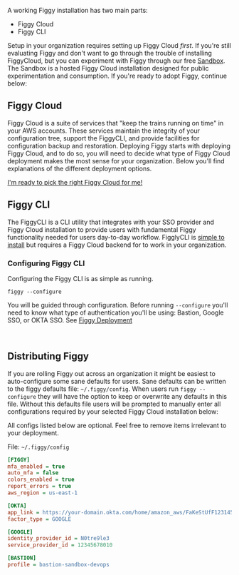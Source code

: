 A working Figgy installation has two main parts:

- Figgy Cloud
- Figgy CLI
    
Setup in your organization requires setting up Figgy Cloud *first*. If you're still evaluating Figgy and don't want to
go through the trouble of installing FiggyCloud, but you can experiment with Figgy through our
free [Sandbox](/docs/getting-started/sandbox). The Sandbox is a hosted Figgy Cloud installation designed for public
experimentation and consumption. If you're ready to adopt Figgy, continue below:
    
    
## Figgy Cloud

Figgy Cloud is a suite of services that "keep the trains running on time" in your AWS accounts. These services 
maintain the integrity of your configuration tree, support the FiggyCLI, and provide facilities for
configuration backup and restoration. Deploying Figgy starts with deploying Figgy Cloud, and to do so, you will need to
decide what type of Figgy Cloud deployment makes the most sense for your organization. Below you'll find explanations of 
the different deployment options. 

[I'm ready to pick the right Figgy Cloud for me!](/docs/manual/figgy-cloud/index.md)

    
## Figgy CLI

The FiggyCLI is a CLI utility that integrates with your SSO provider and Figgy Cloud installation to provide users
with fundamental Figgy functionality needed for users day-to-day workflow. FigglyCLI is 
[simple to install](/docs/getting-started/install.md) but requires a Figgy Cloud backend for to work
in your organization. 


### Configuring Figgy CLI
Configuring the Figgy CLI is as simple as running.

    figgy --configure
    
    
You will be guided through configuration. Before running `--configure` you'll need to know what type of authentication 
you'll be using: Bastion, Google SSO, or OKTA SSO. See [Figgy Deployment](/docs/manual/figgy-cloud/index/)

<br/>

## Distributing Figgy

If you are rolling Figgy out across an organization it might be easiest to auto-configure some sane defaults for users.
Sane defaults can be written to the figgy defaults file: `~/.figgy/config`. When users run `figgy --configure` they will
have the option to keep or overwrite any defaults in this file. Without this defaults file users will be prompted to
manually enter all configurations required by your selected Figgy Cloud installation below:

All configs listed below are optional. Feel free to remove items irrelevant to your deployment.

File: `~/.figgy/config` 
```ini
[FIGGY]
mfa_enabled = true
auto_mfa = false
colors_enabled = true
report_errors = true
aws_region = us-east-1

[OKTA]
app_link = https://your-domain.okta.com/home/amazon_aws/FaKeStUfF123145faf11zf/123
factor_type = GOOGLE

[GOOGLE]
identity_provider_id = N0tre9le3
service_provider_id = 12345678010

[BASTION]
profile = bastion-sandbox-devops
```